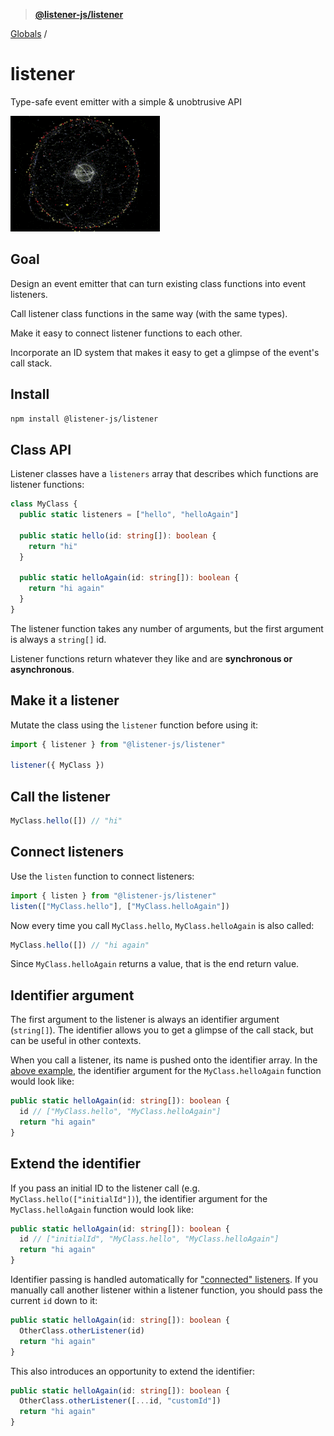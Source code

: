 > **[@listener-js/listener](README.md)**

[Globals](globals.md) /

# listener

Type-safe event emitter with a simple & unobtrusive API

![listener](media/listener.gif)

## Goal

Design an event emitter that can turn existing class functions into event listeners.

Call listener class functions in the same way (with the same types).

Make it easy to connect listener functions to each other.

Incorporate an ID system that makes it easy to get a glimpse of the event's call stack.

## Install

```bash
npm install @listener-js/listener
```

## Class API

Listener classes have a `listeners` array that describes which functions are listener functions:

```ts
class MyClass {
  public static listeners = ["hello", "helloAgain"]

  public static hello(id: string[]): boolean {
    return "hi"
  }

  public static helloAgain(id: string[]): boolean {
    return "hi again"
  }
}
```

The listener function takes any number of arguments, but the first argument is always a `string[]` id.

Listener functions return whatever they like and are **synchronous or asynchronous**.

## Make it a listener

Mutate the class using the `listener` function before using it:

```ts
import { listener } from "@listener-js/listener"

listener({ MyClass })
```

## Call the listener

```ts
MyClass.hello([]) // "hi"
```

## Connect listeners

Use the `listen` function to connect listeners:

```ts
import { listen } from "@listener-js/listener"
listen(["MyClass.hello"], ["MyClass.helloAgain"])
```

Now every time you call `MyClass.hello`, `MyClass.helloAgain` is also called:

```ts
MyClass.hello([]) // "hi again"
```

Since `MyClass.helloAgain` returns a value, that is the end return value.

## Identifier argument

The first argument to the listener is always an identifier argument (`string[]`). The identifier allows you to get a glimpse of the call stack, but can be useful in other contexts.

When you call a listener, its name is pushed onto the identifier array. In the [above example](#connect-listeners), the identifier argument for the `MyClass.helloAgain` function would look like:

```ts
public static helloAgain(id: string[]): boolean {
  id // ["MyClass.hello", "MyClass.helloAgain"]
  return "hi again"
}
```

## Extend the identifier

If you pass an initial ID to the listener call (e.g. `MyClass.hello(["initialId"])`), the identifier argument for the `MyClass.helloAgain` function would look like:

```ts
public static helloAgain(id: string[]): boolean {
  id // ["initialId", "MyClass.hello", "MyClass.helloAgain"]
  return "hi again"
}
```

Identifier passing is handled automatically for ["connected" listeners](#connect-listeners). If you manually call another listener within a listener function, you should pass the current `id` down to it:

```ts
public static helloAgain(id: string[]): boolean {
  OtherClass.otherListener(id)
  return "hi again"
}
```

This also introduces an opportunity to extend the identifier:

```ts
public static helloAgain(id: string[]): boolean {
  OtherClass.otherListener([...id, "customId"])
  return "hi again"
}
```